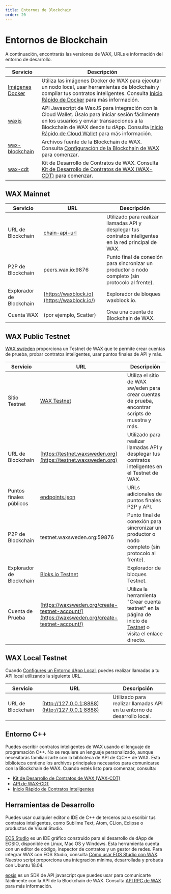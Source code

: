 ```yaml
---
title: Entornos de Blockchain
order: 20
---
```


# Entornos de Blockchain

A continuación, encontrarás las versiones de WAX, URLs e información del entorno de desarrollo.

| Servicio | Descripción |
|---------|-------------|
| [Imágenes Docker](https://hub.docker.com/u/waxteam) | Utiliza las imágenes Docker de WAX para ejecutar un nodo local, usar herramientas de blockchain y compilar tus contratos inteligentes. Consulta [Inicio Rápido de Docker](/es/build/dapp-development/docker-setup/) para más información. |
| [waxjs](https://github.com/worldwide-asset-exchange/waxjs) | API Javascript de WaxJS para integración con la Cloud Wallet. Úsalo para iniciar sesión fácilmente en los usuarios y enviar transacciones a la Blockchain de WAX desde tu dApp. Consulta [Inicio Rápido de Cloud Wallet](/es/build/cloud-wallet/waxjs/waxjs_qstart) para más información. |
| [wax-blockchain](https://github.com/worldwide-asset-exchange/wax-blockchain) | Archivos fuente de la Blockchain de WAX. Consulta [Configuración de la Blockchain de WAX](/es/build/dapp-development/wax-blockchain-setup/) para comenzar. |
| [wax-cdt](https://github.com/worldwide-asset-exchange/wax-cdt) | Kit de Desarrollo de Contratos de WAX. Consulta [Kit de Desarrollo de Contratos de WAX (WAX-CDT)](/es/build/dapp-development/wax-cdt/) para comenzar. |

## WAX Mainnet

| Servicio | URL | Descripción |
|---------|-----|-------------|
| URL de Blockchain | [chain-api-url](/es/operate/wax-infrastructure/#public-and-free-api-service-providers) | Utilizado para realizar llamadas API y desplegar tus contratos inteligentes en la red principal de WAX. |
| P2P de Blockchain | peers.wax.io:9876 | Punto final de conexión para sincronizar un productor o nodo completo (sin protocolo al frente). |
| Explorador de Blockchain | [https://waxblock.io](https://waxblock.io/) | Explorador de bloques waxblock.io. |
| Cuenta WAX | (por ejemplo, Scatter) | Crea una cuenta de Blockchain de WAX. |

## WAX Public Testnet

[WAX sw/eden](https://waxsweden.org/) proporciona un Testnet de WAX que te permite crear cuentas de prueba, probar contratos inteligentes, usar puntos finales de API y más.

| Servicio | URL | Descripción |
|---------|-----|-------------|
| Sitio Testnet | [WAX Testnet](https://waxsweden.org/testnet/) | Utiliza el sitio de WAX sw/eden para crear cuentas de prueba, encontrar scripts de muestra y más. |
| URL de Blockchain | [https://testnet.waxsweden.org](https://testnet.waxsweden.org) | Utilizado para realizar llamadas API y desplegar tus contratos inteligentes en el Testnet de WAX. |
| Puntos finales públicos | [endpoints.json](https://github.com/eosswedenorg/waxtestnet/tree/master/endpoints) | URLs adicionales de puntos finales P2P y API. |
| P2P de Blockchain | testnet.waxsweden.org:59876 | Punto final de conexión para sincronizar un productor o nodo completo (sin protocolo al frente). |
| Explorador de Blockchain | [Bloks.io Testnet](https://local.bloks.io/?nodeUrl=testnet.waxsweden.org&coreSymbol=WAX&corePrecision=8&systemDomain=eosio&hyperionUrl=https%3A%2F%2Ftestnet.waxsweden.org) | Explorador de bloques Testnet. |
| Cuenta de Prueba | [https://waxsweden.org/create-testnet-account/](https://waxsweden.org/create-testnet-account/) | Utiliza la herramienta "Crear cuenta testnet" en la página de inicio de [Testnet](https://waxsweden.org/testnet/) o visita el enlace directo. |

## WAX Local Testnet

Cuando [Configures un Entorno dApp Local](/es/build/dapp-development/), puedes realizar llamadas a tu API local utilizando la siguiente URL.

| Servicio | URL | Descripción |
|---------|-----|-------------|
| URL de Blockchain | [http://127.0.0.1:8888](http://127.0.0.1:8888) | Utilizado para realizar llamadas API en tu entorno de desarrollo local. |

## Entorno C++

Puedes escribir contratos inteligentes de WAX usando el lenguaje de programación C++. No se requiere un lenguaje personalizado, aunque necesitarás familiarizarte con la biblioteca de API de C/C++ de WAX. Esta biblioteca contiene los archivos principales necesarios para comunicarse con la Blockchain de WAX. Cuando estés listo para comenzar, consulta:

- [Kit de Desarrollo de Contratos de WAX (WAX-CDT)](/es/build/dapp-development/wax-cdt/)
- [API de WAX-CDT](/build/api-reference/cdt_api)
- [Inicio Rápido de Contratos Inteligentes](/es/build/dapp-development/smart-contract-quickstart/)

## Herramientas de Desarrollo

Puedes usar cualquier editor o IDE de C++ de terceros para escribir tus contratos inteligentes, como Sublime Text, Atom, CLion, Eclipse o productos de Visual Studio.

[EOS Studio](https://www.eosstudio.io/) es un IDE gráfico construido para el desarrollo de dApp de EOSIO, disponible en Linux, Mac OS y Windows. Esta herramienta cuenta con un editor de código, inspector de contratos y un gestor de redes. Para integrar WAX con EOS Studio, consulta [Cómo usar EOS Studio con WAX](https://github.com/worldwide-asset-exchange/wax-blockchain/tree/develop/samples/eos-studio). Nuestro script proporciona una integración mínima, desarrollada y probada con Ubuntu 18.04.

[eosjs](https://github.com/EOSIO/eosjs) es un SDK de API javascript que puedes usar para comunicarte fácilmente con la API de la Blockchain de WAX. Consulta [API RPC de WAX](/es/build/api-reference/rpc_api) para más información.
